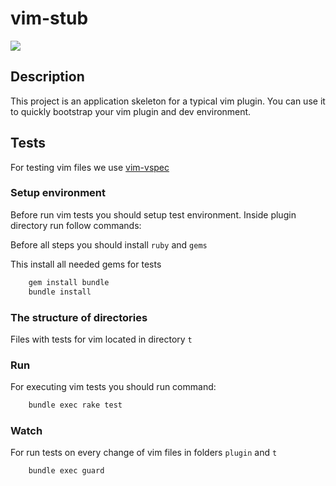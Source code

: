 # vim-stub

![](http://tritarget.org/devin/icons/vim_by_liggliluff-d5g1led.png)

## Description
This project is an application skeleton for a typical vim plugin.
You can use it to quickly bootstrap your vim plugin and dev environment.

## Tests
For testing vim files we use [vim-vspec](https://github.com/kana/vim-vspec)

### Setup environment
Before run vim tests you should setup test environment.
Inside plugin directory run follow commands:

Before all steps you should install `ruby` and `gems`

This install all needed gems for tests
```bash
    gem install bundle
    bundle install
```

### The structure of directories
Files with tests for vim located in directory `t`

### Run
For executing vim tests you should run command:
```bash
    bundle exec rake test
```

### Watch
For run tests on every change of vim files
in folders `plugin` and `t`
```bash
    bundle exec guard
```
